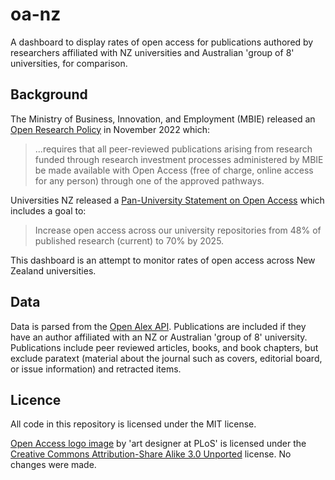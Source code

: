 # oa-nz

A dashboard to display rates of open access for publications authored by researchers affiliated with NZ universities and Australian 'group of 8' universities, for comparison. 

## Background

The Ministry of Business, Innovation, and Employment (MBIE) released an [Open Research Policy](https://www.mbie.govt.nz/science-and-technology/science-and-innovation/agencies-policies-and-budget-initiatives/open-research-policy/) in November 2022 which:

> ...requires that all peer-reviewed publications arising from research funded through research investment processes administered by MBIE be made available with Open Access (free of charge, online access for any person) through one of the approved pathways.

Universities NZ released a [Pan-University Statement on Open Access](https://www.universitiesnz.ac.nz/sites/default/files/uni-nz/documents/Open%20Access%20Statement.pdf) which includes a goal to:

> Increase open access across our university repositories from 48% of published research (current)
to 70% by 2025.

This dashboard is an attempt to monitor rates of open access across New Zealand universities.

## Data

Data is parsed from the [Open Alex API](https://docs.openalex.org/). Publications are included if they have an author affiliated with an NZ or Australian 'group of 8' university. Publications include peer reviewed articles, books, and book chapters, but exclude paratext (material about the journal such as covers, editorial board, or issue information) and retracted items.

## Licence

All code in this repository is licensed under the MIT license.

[Open Access logo image](https://en.m.wikipedia.org/wiki/File:Open_Access_PLoS.svg) by 'art designer at PLoS' is licensed under the [Creative Commons Attribution-Share Alike 3.0 Unported](https://creativecommons.org/licenses/by-sa/3.0/deed.en) license. No changes were made.
